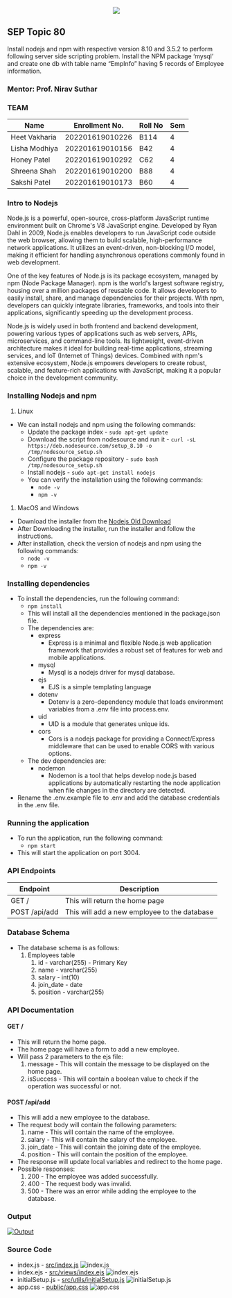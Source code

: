 <p align="center">
  <img src="./media/gls.jpeg" />
</p>

## SEP Topic 80
Install nodejs and npm with respective version 8.10 and 3.5.2 to perform following server side scripting problem.
Install the NPM package ‘mysql’ and create one db with table name “EmpInfo” having 5 records of Employee information.

### Mentor: Prof. Nirav Suthar

### TEAM

| Name          | Enrollment No.  | Roll No | Sem |
| ------------- | --------------- | ------- | --- |
| Heet Vakharia | 202201619010226 | B114    | 4   |
| Lisha Modhiya | 202201619010156 | B42     | 4   |
| Honey Patel   | 202201619010292 | C62     | 4   |
| Shreena Shah  | 202201619010200 | B88     | 4   |
| Sakshi Patel  | 202201619010173 | B60     | 4   |



### Intro to Nodejs
Node.js is a powerful, open-source, cross-platform JavaScript runtime environment built on Chrome's V8 JavaScript engine. Developed by Ryan Dahl in 2009, Node.js enables developers to run JavaScript code outside the web browser, allowing them to build scalable, high-performance network applications. It utilizes an event-driven, non-blocking I/O model, making it efficient for handling asynchronous operations commonly found in web development.

One of the key features of Node.js is its package ecosystem, managed by npm (Node Package Manager). npm is the world's largest software registry, housing over a million packages of reusable code. It allows developers to easily install, share, and manage dependencies for their projects. With npm, developers can quickly integrate libraries, frameworks, and tools into their applications, significantly speeding up the development process.

Node.js is widely used in both frontend and backend development, powering various types of applications such as web servers, APIs, microservices, and command-line tools. Its lightweight, event-driven architecture makes it ideal for building real-time applications, streaming services, and IoT (Internet of Things) devices. Combined with npm's extensive ecosystem, Node.js empowers developers to create robust, scalable, and feature-rich applications with JavaScript, making it a popular choice in the development community.

### Installing Nodejs and npm
1. Linux 
- We can install nodejs and npm using the following commands:
  - Update the package index - `sudo apt-get update`
  - Download the script from nodesource and run it - `curl -sL https://deb.nodesource.com/setup_8.10 -o /tmp/nodesource_setup.sh`
  - Configure the package repository - `sudo bash /tmp/nodesource_setup.sh`
  - Install nodejs - `sudo apt-get install nodejs`
  - You can verify the installation using the following commands:
    - `node -v`
    - `npm -v`
1. MacOS and Windows
- Download the installer from the [Nodejs Old Download](https://nodejs.org/dist/v8.10.0/)
- After Downloading the installer, run the installer and follow the instructions.
- After installation, check the version of nodejs and npm using the following commands:
  - `node -v`
  - `npm -v`

### Installing dependencies
- To install the dependencies, run the following command:
  - `npm install`
  - This will install all the dependencies mentioned in the package.json file.
  - The dependencies are:
    - express
      - Express is a minimal and flexible Node.js web application framework that provides a robust set of features for web and mobile applications.
    - mysql
      - Mysql is a nodejs driver for mysql database.
    - ejs
      - EJS is a simple templating language 
    - dotenv
      - Dotenv is a zero-dependency module that loads environment variables from a .env file into process.env.
    - uid
      - UID is a module that generates unique ids.
    - cors
      - Cors is a nodejs package for providing a Connect/Express middleware that can be used to enable CORS with various options.
  - The dev dependencies are:
    - nodemon
      - Nodemon is a tool that helps develop node.js based applications by automatically restarting the node application when file changes in the directory are detected.
- Rename the .env.example file to .env and add the database credentials in the .env file.

### Running the application
- To run the application, run the following command:
  - `npm start`
- This will start the application on port 3004.

### API Endpoints

| Endpoint      | Description                                  |
| ------------- | -------------------------------------------- |
| GET /         | This will return the home page               |
| POST /api/add | This will add a new employee to the database |

### Database Schema
- The database schema is as follows:
  1. Employees table
     1. id - varchar(255) - Primary Key
     2. name - varchar(255)
     3. salary - int(10)
     4. join_date - date
     5. position - varchar(255)

### API Documentation

#### GET /
- This will return the home page.
- The home page will have a form to add a new employee.
- Will pass 2 parameters to the ejs file:
    1. message - This will contain the message to be displayed on the home page.
    2. isSuccess - This will contain a boolean value to check if the operation was successful or not.

#### POST /api/add
- This will add a new employee to the database.
- The request body will contain the following parameters:
  1. name - This will contain the name of the employee.
  2. salary - This will contain the salary of the employee.
  3. join_date - This will contain the joining date of the employee.
  4. position - This will contain the position of the employee.
- The response will update local variables and redirect to the home page.
- Possible responses:
  1. 200 - The employee was added successfully.
  2. 400 - The request body was invalid.
  3. 500 - There was an error while adding the employee to the database.

### Output 
[![Output](./media/output.gif)](https://tiny-tuna-tights.cyclic.app/)

### Source Code

- index.js - [src/index.js](https://github.com/vakhariaheet/SEP-Emp-Form/blob/nodev8/src/index.js)
![index.js](./media/index.png)
- index.ejs - [src/views/index.ejs](https://github.com/vakhariaheet/SEP-Emp-Form/blob/nodev8/src/views/index.ejs)
![index.ejs](./media/indexEJS.png)
- initialSetup.js - [src/utils/initialSetup.js](https://github.com/vakhariaheet/SEP-Emp-Form/blob/nodev8/src/utils/initialSetup.js)
![initialSetup.js](./media/initialSetup.png)
- app.css - [public/app.css](https://github.com/vakhariaheet/SEP-Emp-Form/blob/nodev8/public/app.css)
![app.css](./media/appCSS.png)